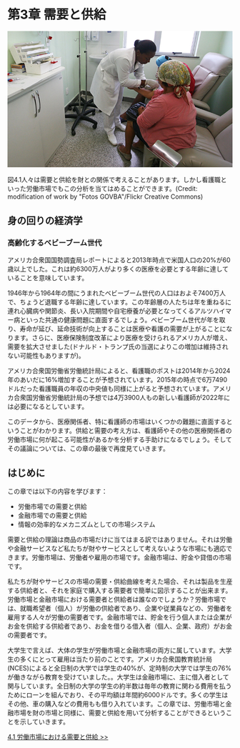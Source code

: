 # 第3章 需要と供給

<img src="img/CNX_Econ_C04_022.jpg" alt="患者に予防接種を打っている看護師">
<div class="figure_text">
    <p>
        <span class="figure_title">図4.1</span>人々は需要と供給を財との関係で考えることがあります。しかし看護職といった労働市場でもこの分析を当てはめることができます。(Credit: modification of work by "Fotos GOVBA"/Flickr Creative Commons)
    </p>
</div>

<div class="bring_it_home">
    <h2>
        身の回りの経済学
    </h2>
    <h3>
        高齢化するベビーブーム世代
    </h3>
    <p>
        アメリカ合衆国国勢調査局レポートによると2013年時点で米国人口の20%が60歳以上でした。これは約6300万人がより多くの医療を必要とする年齢に達していることを意味しています。
    </p>
    <p>
        1946年から1964年の間にうまれたベビーブーム世代の人口はおよそ7400万人で、ちょうど退職する年齢に達しています。この年齢層の人たちは年を重ねるに連れ心臓病や関節炎、長い入院期間や自宅療養が必要となってくるアルツハイマー病といった共通の健康問題に直面するでしょう。ベビーブーム世代が年を取り、寿命が延び、延命技術が向上することは医療や看護の需要が上がることになります。さらに、医療保険制度改革により医療を受けられるアメリカ人が増え、需要を拡大させました(ドナルド・トランプ氏の当選によりこの増加は維持されない可能性もありますが)。
    </p>
    <p>
        アメリカ合衆国労働省労働統計局によると、看護職のポストは2014年から2024年のあいだに16%増加することが予想されています。2015年の時点で6万7490ドルだった看護職員の年収の中央値も同様に上がると予想されています。アメリカ合衆国労働省労働統計局の予想では4万3900人もの新しい看護師が2022年には必要になるとしています。
    </p>
    <p>
        このデータから、医療関係者、特に看護師の市場はいくつかの難題に直面するということがわかります。供給と需要の考え方は、看護師やその他の医療関係者の労働市場に何が起こる可能性があるかを分析する手助けになるでしょう。そしてその議論については、この章の最後で再度見ていきます。
    </p>

## はじめに
この章では以下の内容を学びます：
* 労働市場での需要と供給
* 金融市場での需要と供給
* 情報の効率的なメカニズムとしての市場システム

需要と供給の理論は商品の市場だけに当てはまる訳ではありません。それは労働や金融サービスなど私たちが財やサービスとして考えないような市場にも適応できます。労働市場は、労働者や雇用の市場です。金融市場は、貯金や貸借の市場です。

私たちが財やサービスの市場の需要・供給曲線を考えた場合、それは製品を生産する供給者と、それを家庭で購入する需要者で簡単に図示することが出来ます。労働市場と金融市場における需要者と供給者は誰なのでしょうか？労働市場では、就職希望者（個人）が労働の供給者であり、企業や従業員などの、労働者を雇用する人々が労働の需要者です。金融市場では、貯金を行う個人または企業がお金を供給する供給者であり、お金を借りる借入者（個人、企業、政府）がお金の需要者です。

大学生で言えば、大体の学生が労働市場と金融市場の両方に属しています。大学生の多くにとって雇用は当たり前のことです。アメリカ合衆国教育統計局(NCES)によると全日制の大学では学生の40%が、定時制の大学では学生の76%が働きながら教育を受けていました。。大学生は金融市場に、主に借入者として関与しています。全日制の大学の学生の約半数は毎年の教育に関わる費用を払うためにローンを組んでおり、その平均額は年間約6000ドルです。多くの学生はその他、車の購入などの費用もも借り入れています。この章では、労働市場と金融市場を財の市場と同様に、需要と供給を用いて分析することができるということを示していきます。

[4.1 労働市場における需要と供給 >>](4-1-Demand-and-Supply-at-Work-in-Labor-Markets)